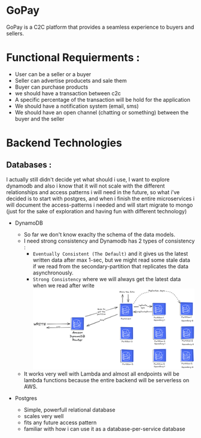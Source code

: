 # GoPay
GoPay is a C2C platform that provides a seamless experience to buyers and sellers.

# Functional Requierments : 
- User can be a seller or a buyer 
- Seller can advertise producets and sale them 
- Buyer can purchase products
- we should have a transaction between c2c
- A specific percentage of the transaction will be hold for the application 
- We should have a notification system (email, sms)
- We should have an open channel (chatting or something) between the buyer and the seller 

# Backend Technologies
## Databases : 
I actually still didn't decide yet what should i use, I want to explore dynamodb and also i know that it will not scale with the different relationships and access patterns i will need in the future, so what i've decided is to start with postgres, and when i finish the entire microservices i will document the access-patterns i needed and will start migrate to mongo (just for the sake of exploration and having fun with different technology) 
- DynamoDB
    - So far we don't know exaclty the schema of the data models.
    - I need strong consistency and Dynamodb has 2 types of consistency : 
        - `Eventually Consistent (The Default)` and it gives us the latest written data after max 1-sec, but we might read some stale data if we read from the secondary-partition that replicates the data asynchronously.
        - `Strong Consistency` where we will always get the latest data when we read after write
        ![alt text](dynamo-replication-model.png)
    - It works very well with Lambda and almost all endpoints will be lambda functions because the entire backend will be serverless on AWS.

- Postgres 
    - Simple, powerfull relational database
    - scales very well
    - fits any future access pattern 
    - familiar with how i can use it as a database-per-service database 

